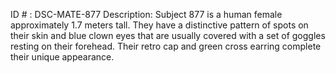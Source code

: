 ID # : DSC-MATE-877
Description: Subject 877 is a human female approximately 1.7 meters tall. They have a distinctive pattern of spots on their skin and blue clown eyes that are usually covered with a set of goggles resting on their forehead. Their retro cap and green cross earring complete their unique appearance.